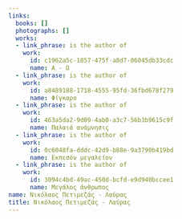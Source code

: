 ```yaml
---
links:
  books: []
  photographs: []
  works:
  - link_phrase: is the author of
    work:
      id: c1962a5c-1857-475f-a8d7-06045db33cdc
      name: Α - Ω
  - link_phrase: is the author of
    work:
      id: a8489188-1718-4555-95fd-36fbd678f279
      name: Φίγκαρο
  - link_phrase: is the author of
    work:
      id: 463a5da2-9d09-4ab0-a3c7-56b3b9615c9f
      name: Παλαιά ανάμνησις
  - link_phrase: is the author of
    work:
      id: 0c6048fa-dddc-42d9-b88e-9a3790b419bd
      name: Εκπεσόν μεγαλείον
  - link_phrase: is the author of
    work:
      id: 3094c4bd-49ac-450d-bcfd-e9d940bccee1
      name: Μεγάλος άνθρωπος
name: Νικόλαος Πετιμεζάς - Λαύρας
title: Νικόλαος Πετιμεζάς - Λαύρας
---
```


